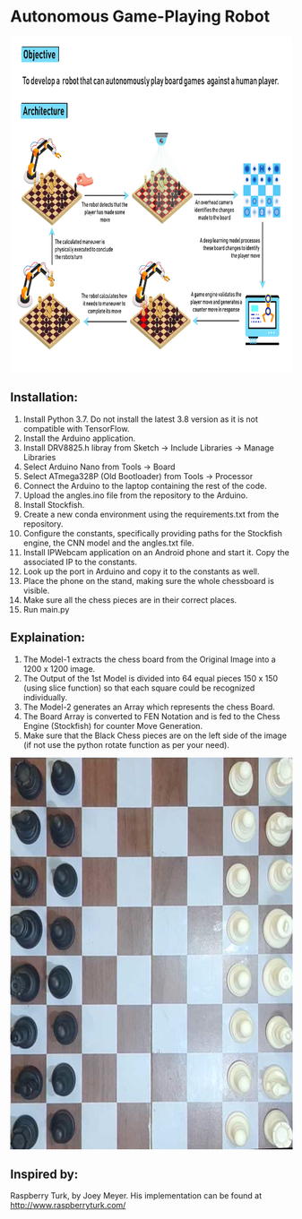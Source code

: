 # Autonomous Game-Playing Robot

<img src="poster.jpg" alt="logo" height="600px">

## Installation:

1. Install Python 3.7. Do not install the latest 3.8 version as it is not compatible with TensorFlow.
1. Install the Arduino application.
1. Install DRV8825.h libray from Sketch -> Include Libraries -> Manage Libraries
1. Select Arduino Nano from Tools -> Board
1. Select ATmega328P (Old Bootloader) from Tools -> Processor
1. Connect the Arduino to the laptop containing the rest of the code.
1. Upload the angles.ino file from the repository to the Arduino.
1. Install Stockfish.
1. Create a new conda environment using the requirements.txt from the repository.
1. Configure the constants, specifically providing paths for the Stockfish engine, the CNN model and the angles.txt file.
1. Install IPWebcam application on an Android phone and start it. Copy the associated IP to the constants.
1. Look up the port in Arduino and copy it to the constants as well.
1. Place the phone on the stand, making sure the whole chessboard is visible.
1. Make sure all the chess pieces are in their correct places.
1. Run main.py

## Explaination:

1. The Model-1 extracts the chess board from the Original Image into a 1200 x 1200 image.
1. The Output of the 1st Model is divided into 64 equal pieces 150 x 150 (using slice function) so that each square could be recognized individually.
1. The Model-2 generates an Array which represents the chess Board.
1. The Board Array is converted to FEN Notation and is fed to the Chess Engine (Stockfish) for counter Move Generation.
1. Make sure that the Black Chess pieces are on the left side of the image (if not use the python rotate function as per your need).

<img src="sample.png" alt="logo" height="700px">

## Inspired by:

Raspberry Turk, by Joey Meyer. His implementation can be found at http://www.raspberryturk.com/
